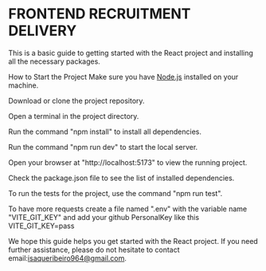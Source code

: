 # FRONTEND RECRUITMENT DELIVERY

This is a basic guide to getting started with the React project and installing all the necessary packages.

How to Start the Project
Make sure you have <a href="https://nodejs.org/" target="_new">Node.js</a> installed on your machine.

Download or clone the project repository.

Open a terminal in the project directory.

Run the command "npm install" to install all dependencies.

Run the command "npm run dev" to start the local server.

Open your browser at "http://localhost:5173" to view the running project.

Check the package.json file to see the list of installed dependencies.

To run the tests for the project, use the command "npm run test".

To have more requests create a file named ".env" with the variable name "VITE_GIT_KEY" and add your github PersonalKey like this VITE_GIT_KEY=pass

We hope this guide helps you get started with the React project. If you need further assistance, please do not hesitate to contact email:isaqueribeiro964@gmail.com.
